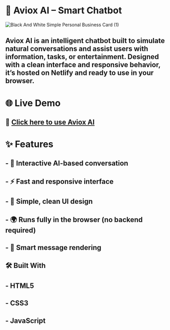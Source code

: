 # 🤖 Aviox AI – Smart Chatbot

![Black And White Simple Personal Business Card (1)](https://github.com/user-attachments/assets/3096661c-7104-44d7-a755-a74f76647a98)

## Aviox AI is an intelligent chatbot built to simulate natural conversations and assist users with information, tasks, or entertainment. Designed with a clean interface and responsive behavior, it’s hosted on Netlify and ready to use in your browser.

# 🌐 Live Demo

## 🔗 [Click here to use Aviox AI](https://aviox.netlify.app/)

# ✨ Features

## - 🧠 Interactive AI-based conversation

## - ⚡ Fast and responsive interface

## - 🎨 Simple, clean UI design

## - 🌍 Runs fully in the browser (no backend required)

## - 💬 Smart message rendering

## 🛠️ Built With

## - HTML5

## - CSS3

## - JavaScript
